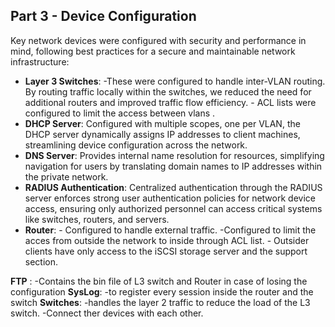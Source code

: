## Part 3 - Device Configuration

Key network devices were configured with security and performance in mind, following best practices for a secure and maintainable network infrastructure:

- **Layer 3 Switches**:
       -These were configured to handle inter-VLAN routing. By routing traffic locally within the switches, we reduced the need for additional routers and improved            traffic flow efficiency.
      -  ACL lists were configured to limit the access between vlans .
- **DHCP Server**: Configured with multiple scopes, one per VLAN, the DHCP server dynamically assigns IP addresses to client machines, streamlining device configuration across the network.
- **DNS Server**: Provides internal name resolution for resources, simplifying navigation for users by translating domain names to IP addresses within the private network.
- **RADIUS Authentication**: Centralized authentication through the RADIUS server enforces strong user authentication policies for network device access, ensuring only authorized personnel can access critical systems like switches, routers, and servers.
- **Router**:
          - Configured to handle external traffic.
          -Configured to limit the acces from outside the network to inside through ACL list.
          - Outsider clients have only access to the iSCSI storage server and the support section.

**FTP** :
        -Contains the bin file of L3 switch and Router in case of losing the configuration
**SysLog**:
        -to register every session inside the router and the switch 
**Switches**:
        -handles the layer 2 traffic to reduce the load of the L3 switch.
        -Connect ther devices with each other.
    
